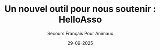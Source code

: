 ---
title: "Un nouvel outil pour nous soutenir : HelloAsso"
slug: "helloasso"
date: "29-09-2025"
author: "Secours Français Pour Animaux"
image: "/events/helloasso.webp"
text1: |
  Depuis peu, notre association utilise HelloAsso, une plateforme sécurisée et gratuite dédiée aux associations. Grâce à elle, vous pouvez désormais adhérer ou faire un don en ligne en toute simplicité.
text2: |
  Ce service nous permet de gagner du temps dans l’organisation et de consacrer plus d’énergie à ce qui compte vraiment : soigner, protéger et accompagner les animaux blessés ou abandonnés.
text3: |
  Il rend aussi vos démarches plus faciles et sécurisées, afin que votre aide se transforme directement en actions concrètes pour les animaux.
text4: |
  Chaque contribution, qu’il s’agisse d’une adhésion ou d’un don ponctuel, est précieuse et nous aide à poursuivre nos actions au quotidien. Merci à toutes celles et ceux qui choisissent de nous soutenir via HelloAsso 💚.
text5: |
  
text6: |
---